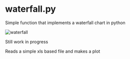 # waterfall.py

Simple function that implements a waterfall chart in python

![waterfall](https://raw.github.com/Tooblippe/waterfall/master/temp.png)

Still work in progress

Reads a simple xls based file and makes a plot
